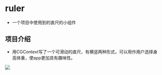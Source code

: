 ruler
======
* 一个项目中使用到的直尺的小组件

项目介绍
--------

* 用CGContext写了一个可滑动的直尺，有横竖两种形式，可以用作用户选择身高体重，使app更加具有趣味性。

![](https://github.com/Andy126/ruler/raw/master/ruler/image/show.gif)  


